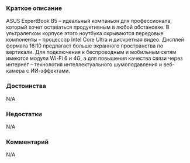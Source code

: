 ### **Краткое описание**
ASUS ExpertBook B5 – идеальный компаньон для профессионала, который хочет оставаться продуктивным в любой обстановке. В ультралегком корпусе этого ноутбука скрываются передовые компоненты – процессор Intel Core Ultra и дискретная видео. Дисплей формата 16:10 предлагает больше экранного пространства по вертикали. Для подключения к беспроводным и мобильным сетям имеются модули Wi-Fi 6 и 4G, а для повышения качества связи через интернет – технология интеллектуального шумоподавления и веб-камера с ИИ-эффектами.

### **Достоинства**
N/A

### **Недостатки**
N/A

### **Комментарий**
N/A
